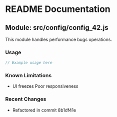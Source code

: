 # README Documentation

## Module: src/config/config_42.js

This module handles performance bugs operations.

### Usage

```java
// Example usage here
```

### Known Limitations

- UI freezes Poor responsiveness

### Recent Changes

- Refactored in commit 8b1df41e
